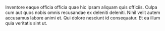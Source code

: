 Inventore eaque officia officia quae hic ipsam aliquam quis officiis. Culpa cum aut quos nobis omnis recusandae ex deleniti deleniti. Nihil velit autem accusamus labore animi et. Qui dolore nesciunt id consequatur. Et ea illum quia veritatis sint ut.